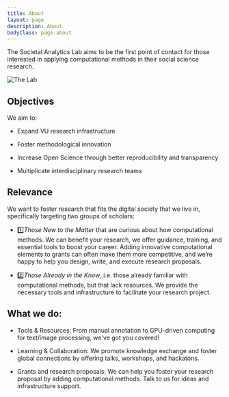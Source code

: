 ```yaml
---
title: About
layout: page
description: About
bodyClass: page-about
---
```


The Societal Analytics Lab aims to be the first point of contact for those interested in applying computational methods in their social science research.

![The Lab](https://fastly.picsum.photos/id/981/4200/5000.jpg?hmac=-Stg-sYStVCR6BWV2VzkBNtyilX5cg6s31y2ZHJPRTI)

## Objectives

We aim to: 
 
* Expand VU research infrastructure

* Foster methodological innovation

* Increase Open Science through better reproducibility and transparency 

* Multiplicate interdisciplinary research teams


## Relevance

We want to foster research that fits the digital society that we live in, specifically targeting two groups of scholars:

* 1️⃣*Those New to the Matter* that are curious about how computational methods. We can benefit your research, we offer guidance, training, and essential tools to boost your career. Adding innovative computational elements to grants can often make them more competitive, and we’re happy to help you design, write, and execute research proposals.

* 2️⃣*Those Already in the Know*, i.e. those already familiar with computational methods, but that lack resources. We provide the necessary tools and infrastructure to facilitate your research project.


## What we do:

* Tools & Resources: From manual annotation to GPU-driven computing for text/image processing, we've got you covered!

* Learning & Collaboration: We promote knowledge exchange and foster global connections by offering talks, workshops, and hackatons.

* Grants and research proposals: We can help you foster your research proposal by adding computational methods. Talk to us for ideas and infrastructure support.


